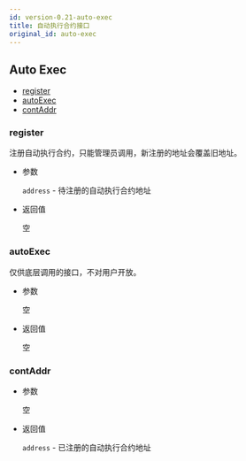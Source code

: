 ```yaml
---
id: version-0.21-auto-exec
title: 自动执行合约接口
original_id: auto-exec
---
```


<h2 class="hover-list">Auto Exec</h2>

* [register](#register)
* [autoExec](#autoExec)
* [contAddr](#contAddr)

### register

注册自动执行合约，只能管理员调用，新注册的地址会覆盖旧地址。

* 参数

    `address` - 待注册的自动执行合约地址

* 返回值

    空

### autoExec

仅供底层调用的接口，不对用户开放。

* 参数

    空

* 返回值

    空

### contAddr

* 参数

    空

* 返回值

    `address` - 已注册的自动执行合约地址
